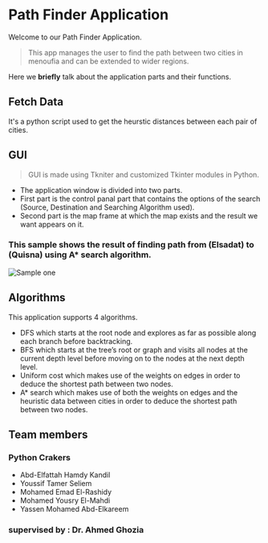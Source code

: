 # Path Finder Application

Welcome to our Path Finder Application.
> This app manages the user to find the path between two cities in menoufia and can be extended to wider regions.

Here we **briefly** talk about the application parts and their functions.

## Fetch Data
It's a python script used to get the heurstic distances between each pair of cities.

## GUI 
> GUI is made using Tkniter and customized Tkinter modules in Python.
* The application window is divided into two parts.
* First part is the control panal part that contains the options of the search (Source, Destination and Searching Algorithm used).
* Second part is the map frame at which the map exists and the result we want appears on it.

### This sample shows the result of finding path from (Elsadat) to (Quisna) using A* search algorithm.
![Sample one](https://github.com/Mohamed-Elrashidy/Ai_task/blob/main/Sample%201.jpeg)

## Algorithms
This application supports 4 algorithms.
* DFS which starts at the root node and explores as far as possible along each branch before backtracking.
* BFS which starts at the tree’s root or graph and visits all nodes at the current depth level before moving on to the nodes at the next depth level.
* Uniform cost which makes use of the weights on edges in order to deduce the shortest path between two nodes.
* A* search which makes use of both the weights on edges and the heuristic data between cities in order to deduce the shortest path between two nodes.

## Team members
### Python Crakers
* Abd-Elfattah Hamdy Kandil
* Youssif Tamer Seliem
* Mohamed Emad El-Rashidy
* Mohamed Yousry El-Mahdi
* Yassen Mohamed Abd-Elkareem

### supervised by : **Dr. Ahmed Ghozia**
